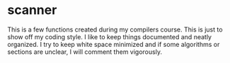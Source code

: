 scanner
=======

This is a few functions created during my compilers course. This is just to show off my coding style.
I like to keep things documented and neatly organized. I try to keep white space minimized and if
some algorithms or sections are unclear, I will comment them vigorously. 
